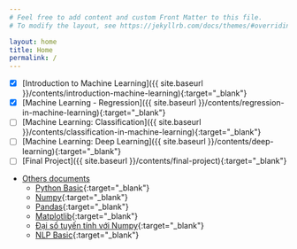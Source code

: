 ```yaml
---
# Feel free to add content and custom Front Matter to this file.
# To modify the layout, see https://jekyllrb.com/docs/themes/#overriding-theme-defaults

layout: home
title: Home
permalink: /
---
```

- [x] [Introduction to Machine Learning]({{ site.baseurl }}/contents/introduction-machine-learning){:target="_blank"}
- [x] [Machine Learning - Regression]({{ site.baseurl }}/contents/regression-in-machine-learning){:target="_blank"}
- [ ] [Machine Learning: Classification]({{ site.baseurl }}/contents/classification-in-machine-learning){:target="_blank"}
- [ ] [Machine Learning: Deep Learning]({{ site.baseurl }}/contents/deep-learning){:target="_blank"}
- [ ] [Final Project]({{ site.baseurl }}/contents/final-project){:target="_blank"}
  
- [Others documents](#)
  - [Python Basic](contents/python-basic.html){:target="_blank"}
  - [Numpy](contents/numpy.html){:target="_blank"}
  - [Pandas](contents/pandas.html){:target="_blank"}
  - [Matplotlib](contents/matplotlib.html){:target="_blank"}
  - [Đại số tuyến tính với Numpy](contents/daisotuyentinh_numpy.html){:target="_blank"}
  - [NLP Basic](contents/nlp-basic/nlp-basic.html){:target="_blank"}